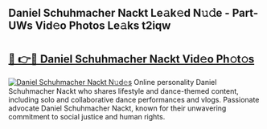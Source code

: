 ## Daniel Schuhmacher Nackt Le𝚊k𝚎d N𝚞𝚍e - Part-UWs Vid𝚎o Photos Le𝚊ks t2iqw

# <h2><a href="http://fb9pssi.evod.top/?m=Daniel+Schuhmacher+Nackt">🔗 👉🔴 Daniel Schuhmacher Nackt Vid𝚎o Ph𝚘t𝚘s</a></h2>

[![Daniel Schuhmacher Nackt N𝚞d𝚎s](https://i.imgur.com/8V9OHl7.gif)](http://fb9pssi.evod.top/?m=Daniel+Schuhmacher+Nackt)
Online personality Daniel Schuhmacher Nackt who shares lifestyle and dance-themed content, including solo and collaborative dance performances and vlogs. Passionate advocate Daniel Schuhmacher Nackt, known for their unwavering commitment to social justice and human rights. 
